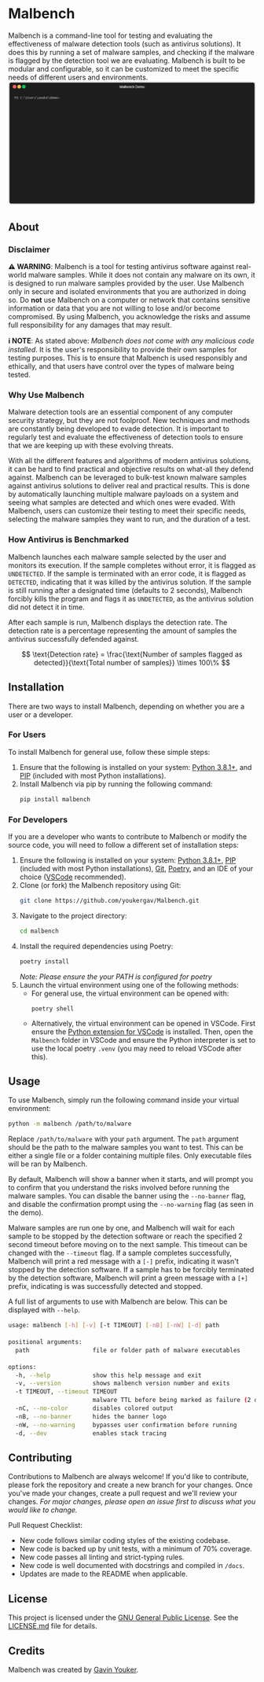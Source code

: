 # Malbench
Malbench is a command-line tool for testing and evaluating the effectiveness of malware detection tools (such as antivirus solutions). It does this by running a set of malware samples, and checking if the malware is flagged by the detection tool we are evaluating. Malbench is built to be modular and configurable, so it can be customized to meet the specific needs of different users and environments.
![Malbench Terminal Demo](data/demo.gif)

## About
### Disclaimer 
**⚠ WARNING**: Malbench is a tool for testing antivirus software against real-world malware samples. While it does not contain any malware on its own, it is designed to run malware samples provided by the user. Use Malbench only in secure and isolated environments that you are authorized in doing so. Do **not** use Malbench on a computer or network that contains sensitive information or data that you are not willing to lose and/or become compromised. By using Malbench, you acknowledge the risks and assume full responsibility for any damages that may result.

**ℹ️ NOTE**: As stated above: *Malbench does not come with any malicious code installed*. It is the user's responsibility to provide their own samples for testing purposes. This is to ensure that Malbench is used responsibly and ethically, and that users have control over the types of malware being tested.

### Why Use Malbench
Malware detection tools are an essential component of any computer security strategy, but they are not foolproof. New techniques and methods are constantly being developed to evade detection. It is important to regularly test and evaluate the effectiveness of detection tools to ensure that we are keeping up with these evolving threats.

With all the different features and algorithms of modern antivirus solutions, it can be hard to find practical and objective results on what-all they defend against. Malbench can be leveraged to bulk-test known malware samples against antivirus solutions to deliver real and practical results. This is done by automatically launching multiple malware payloads on a system and seeing what samples are detected and which ones were evaded. With Malbench, users can customize their testing to meet their specific needs, selecting the malware samples they want to run, and the duration of a test.

### How Antivirus is Benchmarked
Malbench launches each malware sample selected by the user and monitors its execution. If the sample completes without error, it is flagged as `UNDETECTED`. If the sample is terminated with an error code, it is flagged as `DETECTED`, indicating that it was killed by the antivirus solution. If the sample is still running after a designated time (defaults to 2 seconds), Malbench forcibly kills the program and flags it as `UNDETECTED`, as the antivirus solution did not detect it in time.

After each sample is run, Malbench displays the detection rate. The detection rate is a percentage representing the amount of samples the antivirus successfully defended against. 

$$
\text{Detection rate} = \frac{\text{Number of samples flagged as detected}}{\text{Total number of samples}} \times 100\%
$$

## Installation
There are two ways to install Malbench, depending on whether you are a user or a developer.

### For Users
To install Malbench for general use, follow these simple steps:

1.  Ensure that the following is installed on your system: [Python 3.8.1+](https://www.python.org/downloads/), and [PIP](https://pypi.org/project/pip/) (included with most Python installations).
2.  Install Malbench via pip by running the following command:
    ```bash
    pip install malbench
    ```

### For Developers
If you are a developer who wants to contribute to Malbench or modify the source code, you will need to follow a different set of installation steps: 

1.  Ensure the following is installed on your system: [Python 3.8.1+](https://www.python.org/downloads/), [PIP](https://pypi.org/project/pip/) (included with most Python installations), [Git](https://git-scm.com/downloads), [Poetry](https://python-poetry.org/docs/), and an IDE of your choice ([VSCode](https://code.visualstudio.com/download) recommended).
2.  Clone (or fork) the Malbench repository using Git:
    ```bash
    git clone https://github.com/youkergav/Malbench.git
    ```
3.  Navigate to the project directory:
    ```bash
    cd malbench
    ```
4.  Install the required dependencies using Poetry:
    ```bash
    poetry install
    ```
    *Note: Please ensure the your PATH is configured for poetry*
5. Launch the virtual environment using one of the following methods:
    - For general use, the virtual environment can be opened with:
      ```
      poetry shell
      ```
    - Alternatively, the virtual environment can be opened in VSCode. First ensure the [Python extension for VSCode](https://marketplace.visualstudio.com/items?itemName=ms-python.python) is installed. Then, open the `Malbench` folder in VSCode and ensure the Python interpreter is set to use the local poetry `.venv` (you may need to reload VSCode after this).

## Usage
To use Malbench, simply run the following command inside your virtual environment:
```bash
python -m malbench /path/to/malware
```

Replace `/path/to/malware` with your `path` argument. The `path` argument should be the path to the malware samples you want to test. This can be either a single file or a folder containing multiple files. Only executable files will be ran by Malbench.

By default, Malbench will show a banner when it starts, and will prompt you to confirm that you understand the risks involved before running the malware samples. You can disable the banner using the `--no-banner` flag, and disable the confirmation prompt using the `--no-warning` flag (as seen in the demo).

Malware samples are run one by one, and Malbench will wait for each sample to be stopped by the detection software or reach the specified 2 second timeout before moving on to the next sample. This timeout can be changed with the `--timeout` flag. If a sample completes successfully, Malbench will print a red message with a `[-]` prefix, indicating it wasn't stopped by the detection software. If a sample has to be forcibly terminated by the detection software, Malbench will print a green message with a `[+]` prefix, indicating is was successfully detected and stopped.

A full list of arguments to use with Malbench are below. This can be displayed with `--help`.
```bash
usage: malbench [-h] [-v] [-t TIMEOUT] [-nB] [-nW] [-d] path

positional arguments:
  path                  file or folder path of malware executables

options:
  -h, --help            show this help message and exit
  -v, --version         shows malbench version number and exits
  -t TIMEOUT, --timeout TIMEOUT
                        malware TTL before being marked as failure (2 default)
  -nC, --no-color       disables colored output
  -nB, --no-banner      hides the banner logo
  -nW, --no-warning     bypasses user confirmation before running
  -d, --dev             enables stack tracing
```

## Contributing
Contributions to Malbench are always welcome! If you'd like to contribute, please fork the repository and create a new branch for your changes. Once you've made your changes, create a pull request and we'll review your changes. *For major changes, please open an issue first to discuss what you would like to change.*

Pull Request Checklist:
- New code follows similar coding styles of the existing codebase.
- New code is backed up by unit tests, with a minimum of 70% coverage.
- New code passes all linting and strict-typing rules.
- New code is well documented with docstrings and compiled in `/docs`.
- Updates are made to the README when applicable.

## License
This project is licensed under the [GNU General Public License](https://www.gnu.org/licenses/gpl-3.0.en.html). See the [LICENSE.md](./LICENSE.md) file for details.

## Credits
Malbench was created by [Gavin Youker](mailto:youkergav@gmail.com).
